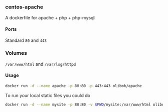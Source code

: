 ### centos-apache 

A dockerfile for apache + php + php-mysql

#### Ports

Standard `80` and `443`

### Volumes

`/var/www/html` and `/var/log/httpd`

#### Usage

```bash
docker run -d --name apache -p 80:80 -p 443:443 olibob/apache
```

To run your local static files you could do

```bash
docker run -d --name mysite -p 80:80 -v $PWD/mysite:/var/www/html olibob/apache
```
